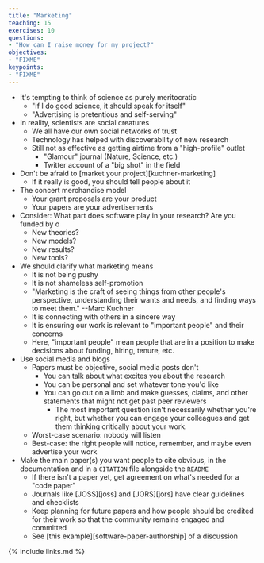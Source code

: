 ```yaml
---
title: "Marketing"
teaching: 15
exercises: 10
questions:
- "How can I raise money for my project?"
objectives:
- "FIXME"
keypoints:
- "FIXME"
---
```



*   It's tempting to think of science as purely meritocratic
    *   "If I do good science, it should speak for itself"
    *   "Advertising is pretentious and self-serving"
*   In reality, scientists are social creatures
    *   We all have our own social networks of trust
    *   Technology has helped with discoverability of new research
    *   Still not as effective as getting airtime from a "high-profile" outlet
        *   "Glamour" journal (Nature, Science, etc.)
        *   Twitter account of a "big shot" in the field
*   Don't be afraid to [market your project][kuchner-marketing]
    *   If it really is good, you should tell people about it
*   The concert merchandise model
    *   Your grant proposals are your product
    *   Your papers are your advertisements
*   Consider: What part does software play in your research? Are you funded by o
    *   New theories?
    *   New models?
    *   New results?
    *   New tools?
*   We should clarify what marketing means
    *   It is not being pushy
    *   It is not shameless self-promotion
    *   "Marketing is the craft of seeing things from other people's perspective, understanding their wants and needs, and finding ways to meet them." --Marc Kuchner
    *   It is connecting with others in a sincere way
    *   It is ensuring our work is relevant to "important people" and their concerns
    *   Here, "important people" mean people that are in a position to make decisions about funding, hiring, tenure, etc.
*   Use social media and blogs
    *   Papers must be objective, social media posts don't
        *   You can talk about what excites you about the research
        *   You can be personal and set whatever tone you'd like
        *   You can go out on a limb and make guesses, claims, and other statements that might not get past peer reviewers
            *   The most important question isn't necessarily whether you're right, but whether you can engage your colleagues and get them thinking critically about your work.
    *   Worst-case scenario: nobody will listen
    *   Best-case: the right people will notice, remember, and maybe even advertise your work
*   Make the main paper(s) you want people to cite obvious, in the documentation and in a `CITATION` file alongside the `README`
    *   If there isn't a paper yet, get agreement on what's needed for a "code paper"
    *   Journals like [JOSS][joss] and [JORS][jors] have clear guidelines and checklists
    *   Keep planning for future papers and how people should be credited for their work so that the community remains engaged and committed
    *   See [this example][software-paper-authorship] of a discussion

{% include links.md %}
